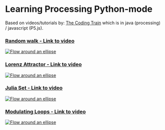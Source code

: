 # Learning Processing Python-mode

Based on videos/tutorials by: [The Coding Train](https://www.youtube.com/user/shiffman) which is in java (processing) / javascript (P5.js).

### [Random walk - Link to video](https://youtu.be/5pGEEzm9H7A)

[![Flow around an ellipse](https://img.youtube.com/vi/5pGEEzm9H7A/0.jpg)](https://youtu.be/5pGEEzm9H7A)

### [Lorenz Attractor - Link to video](https://youtu.be/DhtJi0qCys4)

[![Flow around an ellipse](https://img.youtube.com/vi/DhtJi0qCys4/0.jpg)](https://youtu.be/DhtJi0qCys4)

### [Julia Set - Link to video](https://youtu.be/GaroWeUwPaQ)

[![Flow around an ellipse](https://img.youtube.com/vi/GaroWeUwPaQ/0.jpg)](https://youtu.be/GaroWeUwPaQ)

### [Modulating Loops - Link to video](https://youtu.be/uYf8F8F0oHk)

[![Flow around an ellipse](https://img.youtube.com/vi/uYf8F8F0oHk/0.jpg)](https://youtu.be/uYf8F8F0oHk)
